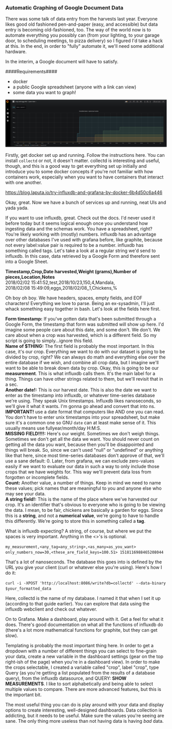 ### Automatic Graphing of Google Document Data

There was some talk of data entry from the harvests last year. Everyone likes good old fashioned pen-and-paper (easy, and accessible) but data entry is becoming old-fashioned, too. The way of the world now is to automate everything you possibly can (from your lighting, to your garage door, to scheduling meetings, to pizza delivery) so I figured I'd take a hack at this. In the end, in order to "fully" automate it, we'll need some additional hardware. 

In the interim, a Google document will have to satisfy.

####Requirements####
* docker
* a public Google spreadsheet (anyone with a link can view)
* some data you want to graph!

![playing with Grafana](screenshot.png)

Firstly, get docker set up and running. Follow the instructions here. You can install `collectd` or not, it doesn't matter. collectd is interesting and useful, though, and this is a good way to get everything set up initially and introduce you to some docker concepts if you're not familiar with how containers work, especially when you want to have containers that interact with one another.

https://blog.laputa.io/try-influxdb-and-grafana-by-docker-6b4d50c6a446

Okay, great. Now we have a bunch of services up and running, neat UIs and yada yada. 

If you want to use influxdb, great. Check out the docs. I'd never used it before today but it seems logical enough once you understand how ingesting data and the schemas work. You have a spreadsheet, right? You're likely working with (mostly) numbers. influxdb has an advantage over other databases I've used with grafana before, like graphite, because not every label:value pair is required to be a number. influxdb has something called tags. Let's take a look at a regular string we'd send to influxdb. In this case, data retrieved by a Google Form and therefore sent into a Google Sheet.

**Timestamp,Crop,Date harvested,Weight (grams),Number of pieces,Location,Notes**  
2018/02/02 15:41:52,test,2018/10/23,150,4,Mandala,  
2018/02/08 15:49:09,eggs,2018/02/08,,1,Chickens,%

Oh boy oh boy. We have headers, spaces, empty fields, and EOF characters! Everything we love to parse. Being an ex-sysadmin, I'll just whack something easy together in bash. Let's look at the fields here first.

**Form timestamp:** If you've gotten data that's been submitted through a Google Form, the timestamp that form was submitted will show up here. I'd imagine some people care about this date, and some don't. We don't. We care about when a crop was harvested, which is a different field. So my script is going to simply...ignore this field.  
**Name of $THING:** The first field is probably the most important. In this case, it's our crop. Everything we want to do with our dataset is going to be divided by crop, right? We can always do math and everything else over the entire database if we wish, and combine all crop data, but I imagine we'll want to be able to break down data by crop. Okay, this is going to be our **measurement**. This is what influxdb calls them. It's the main label for a thing. Things can have other strings related to them, but we'll revisit that in a sec.  
**Another date!:** This is our harvest date. This is also the date we want to enter as the timestamp into influxdb, or whatever time-series database we're using. They speak Unix timestamps. Influxdb likes nanoseconds, so we'll give it what it wants. I'm gonna go ahead and convert that into ns.  
**IMPORTANT!** use a date format that computers like AND one you can read. You don't have to enter unix timestamps into your spreadsheet, but make sure it's a common one so GNU `date` can at least make sense of it. This usually means use fullyear/month/day H:M:S.   
**MISSING FIELD!!!!:** Here's our weight. Sometimes we don't weigh things. Sometimes we don't get all the data we want. You should never count on getting all the data you want, because then you'll be disappointed and things will break. So, since we can't used "null" or "undefined" or anything like that here, since most time-series databases don't approve of that, we'll use a sane default: 0. Later, from grafana, we can exclude zero-values easily if we want to evaluate our data in such a way to only include those crops that we have weights for. This way we'll prevent data loss from forgotten or incomplete fields.   
**Count:** Another value, a number of things. Keep in mind we need to name these values; pick names that are meaningful to you and anyone else who may see your data.   
**A string field!:** This is the name of the place where we've harvested our crop. It's an identifier that's obvious to everyone who is going to be viewing the data. I mean, to be fair, chickens are basically a garden for eggs. Since this is a **string**, and not a **numerical value**, we're going to have to handle this differently. We're going to store this in something called a **tag**.  

What is influxdb expecting? A string, of course, but where we put the spaces is very important. Anything in the <>'s is optional.

`my_measurement,<any_tag=any_string>,<as_many=as_you_want> only_numbers_now=30,<these_are_field_keys=100.51> 1518116988465208044`

That's a lot of nanoseconds.
The database this goes into is defined by the URL you give your client (curl or whatever else you're using). Here's how I do it:

`curl -i -XPOST 'http://localhost:8086/write?db=collectd' --data-binary $your_formatted_data`

Here, collectd is the name of my database. I named it that when I set it up (according to that guide earlier). You can explore that data using the influxdb webclient and check out whatever.

On to Grafana. Make a dashboard, play around with it. Get a feel for what it does. There's good documentation on what all the functions of influxdb do (there's a lot more mathematical functions for graphite, but they can get slow). 

Templating is probably the most important thing here. In order to get a dropdown with a number of different things you can select to fine-grain your data, create a new variable in the dashboard settings (gear on the top right-ish of the page) when you're in a dashboard view). In order to make the crops selectable, I created a variable called "crop", label "crop", type Query (as you're getting a list populated from the results of a database query), from the influxdb datasource, and QUERY: **SHOW MEASUREMENTS**. I like to sort alphabetically and being able to select multiple values to compare. There are more advanced features, but this is the important bit.

The most useful thing you can do is play around with your data and display options to create interesting, well-designed dashboards. Data collection is addicting, but it needs to be useful. Make sure the values you're seeing are sane. The only thing more useless than not having data is having _bad_ data. 
